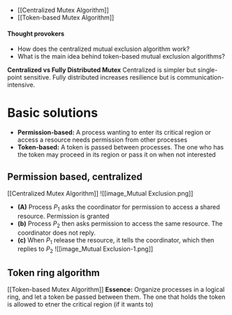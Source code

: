- [[Centralized Mutex Algorithm]]
- [[Token-based Mutex Algorithm]]
#### Thought provokers
- How does the centralized mutual exclusion algorithm work?
- What is the main idea behind token-based mutual exclusion algorithms?

**Centralized vs Fully Distributed Mutex**
Centralized is simpler but single-point sensitive. Fully distributed increases resilience but is communication-intensive.
# Basic solutions
- **Permission-based:** A process wanting to enter its critical region or access a resource needs permission from other processes
- **Token-based:** A token is passed between processes. The one who has the token may proceed in its region or pass it on when not interested
## Permission based, centralized
[[Centralized Mutex Algorithm]]
![[image_Mutual Exclusion.png]]
- **(A)** Process $P_{1}$ asks the coordinator for permission to access a shared resource. Permission is granted
- **(b)** Process $P_{2}$ then asks permission to access the same resource. The coordinator does not reply.
- **(c)** When $P_{1}$ release the resource, it tells the coordinator, which then replies to $P_{2}$
![[image_Mutual Exclusion-1.png]]

## Token ring algorithm
[[Token-based Mutex Algorithm]]
**Essence:** Organize processes in a logical ring, and let a token be passed between them. The one that holds the token is allowed to etner the critical region (if it wants to)
